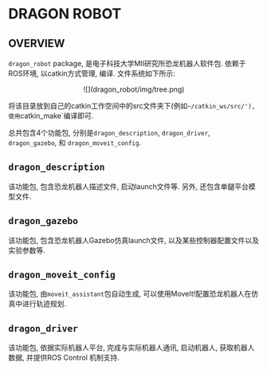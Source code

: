 # DRAGON ROBOT

## OVERVIEW
`dragon_robot` package, 是电子科技大学MII研究所恐龙机器人软件包. 依赖于ROS环境, 以catkin方式管理, 编译. 文件系统如下所示:

<center>
![](dragon_robot/img/tree.png)
</center>

将该目录放到自己的catkin工作空间中的src文件夹下(例如`~/catkin_ws/src/'), 使用`catkin_make`编译即可.

总共包含4个功能包, 分别是`dragon_description`, `dragon_driver`, `dragon_gazebo`, 和 `dragon_moveit_config`.

## `dragon_description`

该功能包, 包含恐龙机器人描述文件, 启动launch文件等. 另外, 还包含单腿平台模型文件.

## `dragon_gazebo`

该功能包, 包含恐龙机器人Gazebo仿真launch文件, 以及某些控制器配置文件以及实验参数等.

## `dragon_moveit_config`

该功能包, 由`moveit_assistant`包自动生成, 可以使用MoveIt!配置恐龙机器人在仿真中进行轨迹规划.

## `dragon_driver`

该功能包, 依据实际机器人平台, 完成与实际机器人通讯, 启动机器人, 获取机器人数据, 并提供ROS Control 机制支持.